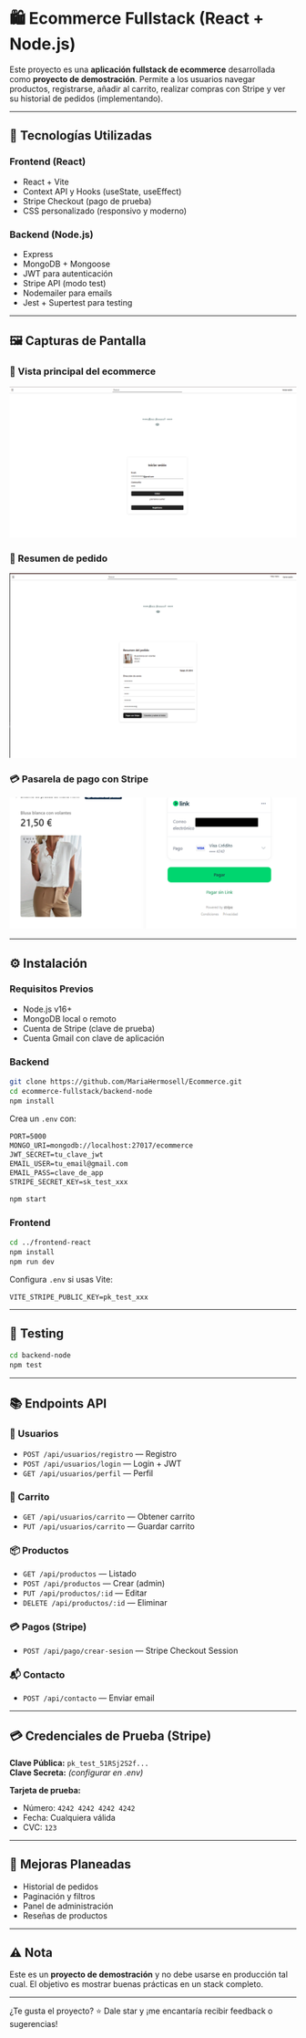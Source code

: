 
# 🛍️ Ecommerce Fullstack (React + Node.js)

Este proyecto es una **aplicación fullstack de ecommerce** desarrollada como **proyecto de demostración**. Permite a los usuarios navegar productos, registrarse, añadir al carrito, realizar compras con Stripe y ver su historial de pedidos (implementando).

---

## 🔧 Tecnologías Utilizadas

### Frontend (React)
- React + Vite
- Context API y Hooks (useState, useEffect)
- Stripe Checkout (pago de prueba)
- CSS personalizado (responsivo y moderno)

### Backend (Node.js)
- Express
- MongoDB + Mongoose
- JWT para autenticación
- Stripe API (modo test)
- Nodemailer para emails
- Jest + Supertest para testing

---

## 🖼️ Capturas de Pantalla

### 🏪 Vista principal del ecommerce
![Vista productos](./docs/Main.png)

### 🛒 Resumen de pedido 
![Resume](./docs/Resume.png)

### 💳 Pasarela de pago con Stripe
![Stripe Checkout](./docs/Stripe.png)


---

## ⚙️ Instalación

### Requisitos Previos
- Node.js v16+
- MongoDB local o remoto
- Cuenta de Stripe (clave de prueba)
- Cuenta Gmail con clave de aplicación

### Backend

```bash
git clone https://github.com/MariaHermosell/Ecommerce.git
cd ecommerce-fullstack/backend-node
npm install
```

Crea un `.env` con:

```env
PORT=5000
MONGO_URI=mongodb://localhost:27017/ecommerce
JWT_SECRET=tu_clave_jwt
EMAIL_USER=tu_email@gmail.com
EMAIL_PASS=clave_de_app
STRIPE_SECRET_KEY=sk_test_xxx
```

```bash
npm start
```

### Frontend

```bash
cd ../frontend-react
npm install
npm run dev
```

Configura `.env` si usas Vite:

```env
VITE_STRIPE_PUBLIC_KEY=pk_test_xxx
```

---

## 🧪 Testing

```bash
cd backend-node
npm test
```

---

## 📚 Endpoints API

### 🔐 Usuarios
- `POST /api/usuarios/registro` — Registro
- `POST /api/usuarios/login` — Login + JWT
- `GET /api/usuarios/perfil` — Perfil

### 🛒 Carrito
- `GET /api/usuarios/carrito` — Obtener carrito
- `PUT /api/usuarios/carrito` — Guardar carrito

### 📦 Productos
- `GET /api/productos` — Listado
- `POST /api/productos` — Crear (admin)
- `PUT /api/productos/:id` — Editar
- `DELETE /api/productos/:id` — Eliminar

### 💳 Pagos (Stripe)
- `POST /api/pago/crear-sesion` — Stripe Checkout Session

### 📬 Contacto
- `POST /api/contacto` — Enviar email

---

## 💳 Credenciales de Prueba (Stripe)

**Clave Pública:** `pk_test_51RSj2S2f...`  
**Clave Secreta:** *(configurar en .env)*

**Tarjeta de prueba:**  
- Número: `4242 4242 4242 4242`
- Fecha: Cualquiera válida
- CVC: `123`

---

## 🧩 Mejoras Planeadas

- Historial de pedidos
- Paginación y filtros
- Panel de administración
- Reseñas de productos

---

## ⚠️ Nota

Este es un **proyecto de demostración** y no debe usarse en producción tal cual. El objetivo es mostrar buenas prácticas en un stack completo.

---

¿Te gusta el proyecto? ⭐ Dale star y ¡me encantaría recibir feedback o sugerencias!
